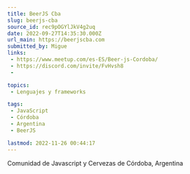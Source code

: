 ```yaml
---
title: BeerJS Cba
slug: beerjs-cba
source_id: rec9pOGYlJkV4g2uq
date: 2022-09-27T14:35:30.000Z
url_main: https://beerjscba.com
submitted_by: Migue
links: 
 - https://www.meetup.com/es-ES/Beer-js-Cordoba/
 - https://discord.com/invite/FvHvsh8
 - 

topics: 
 - Lenguajes y frameworks

tags: 
 - JavaScript
 - Córdoba
 - Argentina
 - BeerJS

lastmod: 2022-11-26 00:44:17
---
```


Comunidad de Javascript y Cervezas de Córdoba, Argentina
